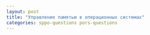 ```yaml
---
layout: post
title: "Управление памятью в операционных системах"
categories: sppo-questions pors-questions
---
```

